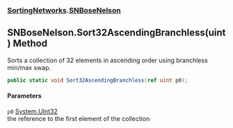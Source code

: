 ### [SortingNetworks](./SortingNetworks.md 'SortingNetworks').[SNBoseNelson](./SortingNetworks-SNBoseNelson.md 'SortingNetworks.SNBoseNelson')
## SNBoseNelson.Sort32AscendingBranchless(uint) Method
Sorts a collection of 32 elements in ascending order using branchless min/max swap.  
```csharp
public static void Sort32AscendingBranchless(ref uint p0);
```
#### Parameters
<a name='SortingNetworks-SNBoseNelson-Sort32AscendingBranchless(uint)-p0'></a>
`p0` [System.UInt32](https://docs.microsoft.com/en-us/dotnet/api/System.UInt32 'System.UInt32')  
the reference to the first element of the collection  
  
